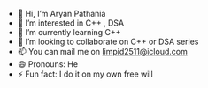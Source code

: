 - 👋 Hi, I’m Aryan Pathania
- 👀 I’m interested in C++ , DSA
- 🌱 I’m currently learning C++
- 💞️ I’m looking to collaborate on C++ or DSA series
- 📫 You can mail me on limpid2511@icloud.com
- 😄 Pronouns: He
- ⚡ Fun fact: I do it on my own free will

<!---
ArpaX45/ArpaX45 is a ✨ special ✨ repository because its `README.md` (this file) appears on your GitHub profile.
You can click the Preview link to take a look at your changes.
--->
